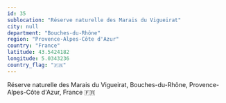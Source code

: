```yaml
---
id: 35
sublocation: "Réserve naturelle des Marais du Vigueirat"
city: null
department: "Bouches-du-Rhône"
region: "Provence-Alpes-Côte d'Azur"
country: "France"
latitude: 43.5424182
longitude: 5.0343236
country_flag: "🇫🇷"
---
```

Réserve naturelle des Marais du Vigueirat, Bouches-du-Rhône, Provence-Alpes-Côte d'Azur, France 🇫🇷